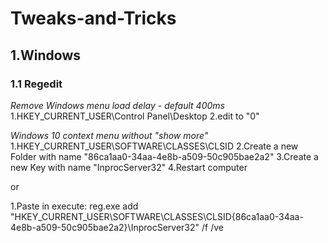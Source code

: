 # Tweaks-and-Tricks

## 1.Windows
### 1.1 Regedit

*Remove Windows menu load delay - default 400ms*
1.HKEY_CURRENT_USER\Control Panel\Desktop
2.edit to "0" 

*Windows 10 context menu without "show more"*
1.HKEY_CURRENT_USER\SOFTWARE\CLASSES\CLSID
2.Create a new Folder with name "86ca1aa0-34aa-4e8b-a509-50c905bae2a2"
3.Create a new Key with name "InprocServer32"
4.Restart computer

or

1.Paste in execute: reg.exe add "HKEY_CURRENT_USER\SOFTWARE\CLASSES\CLSID\{86ca1aa0-34aa-4e8b-a509-50c905bae2a2}\InprocServer32" /f /ve
